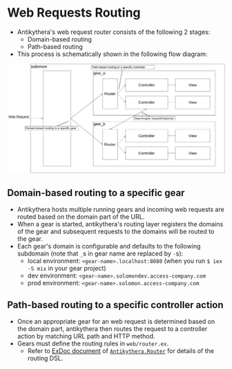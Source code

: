 # Web Requests Routing

- Antikythera's web request router consists of the following 2 stages:
    - Domain-based routing
    - Path-based routing
- This process is schematically shown in the following flow diagram:

![](../images/RequestHandlingFlow.png)

## Domain-based routing to a specific gear

- Antikythera hosts multiple running gears and incoming web requests are routed based on the domain part of the URL.
- When a gear is started, antikythera's routing layer registers the domains of the gear and subsequent requests to the domains will be routed to the gear.
- Each gear's domain is configurable and defaults to the following subdomain (note that `_`s in gear name are replaced by `-`s):
    - local environment: `<gear-name>.localhost:8080` (when you run `$ iex -S mix` in your gear project)
    - dev   environment: `<gear-name>.solomondev.access-company.com`
    - prod  environment: `<gear-name>.solomon.access-company.com`

## Path-based routing to a specific controller action

- Once an appropriate gear for an web request is determined based on the domain part,
  antikythera then routes the request to a controller action by matching URL path and HTTP method.
- Gears must define the routing rules in `web/router.ex`.
    - Refer to [ExDoc document](https://hexdocs.pm/antikythera/Antikythera.Router.html) of [`Antikythera.Router`](../../lib/web/router/router.ex) for details of the routing DSL.
